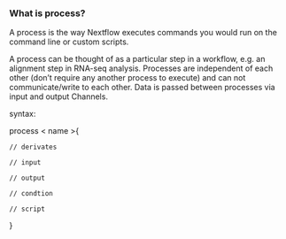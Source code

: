 ### What is process?

A process is the way Nextflow executes commands you would run on the command line or custom scripts.

A process can be thought of as a particular step in a workflow, e.g. an alignment step in RNA-seq analysis. Processes are independent of each other (don’t require any another process to execute) and can not communicate/write to each other. Data is passed between processes via input and output Channels.

syntax:

process < name >{

    // derivates

    // input

    // output

    // condtion

    // script

}
